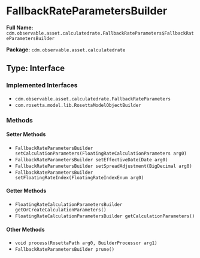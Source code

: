 # FallbackRateParametersBuilder

**Full Name:** `cdm.observable.asset.calculatedrate.FallbackRateParameters$FallbackRateParametersBuilder`

**Package:** `cdm.observable.asset.calculatedrate`

## Type: Interface

### Implemented Interfaces

- `cdm.observable.asset.calculatedrate.FallbackRateParameters`
- `com.rosetta.model.lib.RosettaModelObjectBuilder`

### Methods

#### Setter Methods

- `FallbackRateParametersBuilder setCalculationParameters(FloatingRateCalculationParameters arg0)`
- `FallbackRateParametersBuilder setEffectiveDate(Date arg0)`
- `FallbackRateParametersBuilder setSpreadAdjustment(BigDecimal arg0)`
- `FallbackRateParametersBuilder setFloatingRateIndex(FloatingRateIndexEnum arg0)`

#### Getter Methods

- `FloatingRateCalculationParametersBuilder getOrCreateCalculationParameters()`
- `FloatingRateCalculationParametersBuilder getCalculationParameters()`

#### Other Methods

- `void process(RosettaPath arg0, BuilderProcessor arg1)`
- `FallbackRateParametersBuilder prune()`

